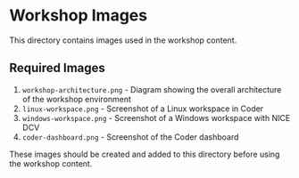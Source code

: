 # Workshop Images

This directory contains images used in the workshop content.

## Required Images

1. `workshop-architecture.png` - Diagram showing the overall architecture of the workshop environment
2. `linux-workspace.png` - Screenshot of a Linux workspace in Coder
3. `windows-workspace.png` - Screenshot of a Windows workspace with NICE DCV
4. `coder-dashboard.png` - Screenshot of the Coder dashboard

These images should be created and added to this directory before using the workshop content.
